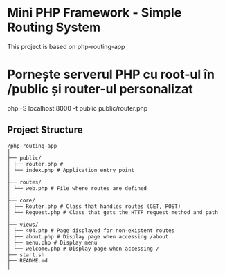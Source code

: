# Mini PHP Framework - Simple Routing System

This project is based on php-routing-app

# Pornește serverul PHP cu root-ul în /public și router-ul personalizat
php -S localhost:8000 -t public public/router.php

## Project Structure

```
/php-routing-app
│
├── public/
│ ├── router.php # 
│ └── index.php # Application entry point
│
├── routes/
│ └── web.php # File where routes are defined
│
├── core/
│ ├── Router.php # Class that handles routes (GET, POST)
│ └── Request.php # Class that gets the HTTP request method and path
│
├── views/
│ ├── 404.php # Page displayed for non-existent routes
│ ├── about.php # Display page when accessing /about
│ ├── menu.php # Display menu
│ └── welcome.php # Display page when accessing /
├── start.sh
├── README.md
│
```

